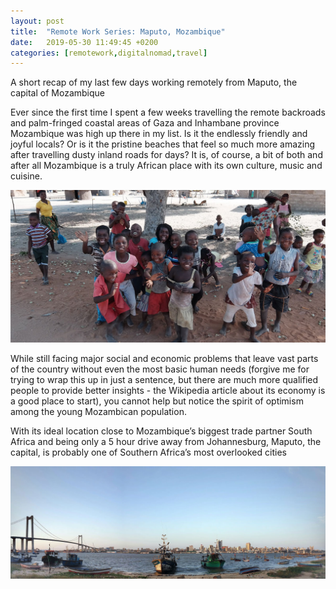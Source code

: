 ```yaml
---
layout: post
title:  "Remote Work Series: Maputo, Mozambique"
date:   2019-05-30 11:49:45 +0200
categories: [remotework,digitalnomad,travel]
---
```


A short recap of my last few days working remotely from Maputo, the capital of Mozambique

Ever since the first time I spent a few weeks travelling the remote backroads and palm-fringed coastal areas of Gaza and Inhambane province Mozambique was high up there in my list. Is it the endlessly friendly and joyful locals? Or is it the pristine beaches that feel so much more amazing after travelling dusty inland roads for days? It is, of course, a bit of both and after all Mozambique is a truly African place with its own culture, music and cuisine.  

![Smiling Mozambicans](/assets/images/mozambique_locals.jpg)

While still facing major social and economic problems that leave vast parts of the country without even the most basic human needs (forgive me for trying to wrap this up in just a sentence, but there are much more qualified people to provide better insights - the Wikipedia article about its economy is a good place to start), you cannot help but notice the spirit of optimism among the young Mozambican population.

With its ideal location close to Mozambique’s biggest trade partner South Africa and being only a 5 hour drive away from Johannesburg, Maputo, the capital, is probably one of Southern Africa’s most overlooked cities


![Maputo Skyline from Catembe](/assets/images/maputo_skyline_catembe.jpg)

